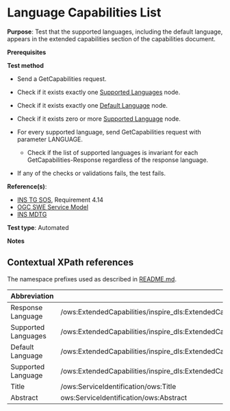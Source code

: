 # Language Capabilities List

**Purpose**: Test that the supported languages, including the default language, appears in the extended capabilities section of the capabilities document.

**Prerequisites**

**Test method**

* Send a GetCapabilities request.

* Check if it exists exactly one [Supported Languages](#supportedLanguages) node.

* Check if it exists exactly one [Default Language](#defaultLanguage) node.

* Check if it exists zero or more [Supported Language](#supportedLanguage) node.

* For every supported language, send GetCapabilities request with parameter LANGUAGE.

  * Check if the list of supported languages is invariant for each GetCapabilities-Response regardless of the response language.

* If any of the checks or validations fails, the test fails.

**Reference(s)**:

* [INS TG SOS](http://inspire.ec.europa.eu/id/document/tg/download-sos/1.0), Requirement 4.14
* [OGC SWE Service Model](http://portal.opengeospatial.org/files/?artifact_id=38476)
* [INS MDTG](http://inspire.ec.europa.eu/documents/Metadata/MD_IR_and_ISO_20131029.pdf)

**Test type**: Automated

**Notes**


## Contextual XPath references

The namespace prefixes used as described in [README.md](http://inspire.ec.europa.eu/id/ats/download-service/sos-tg-1.0/sos-pre-defined/README#namespaces).

| Abbreviation                                               |  XPath expression |
| ---------------------------------------------------------- | ------------------------------------------------------------------------- |
| Response Language <a name="responseLanguage"></a> | /ows:ExtendedCapabilities/inspire_dls:ExtendedCapabilities/inspire_common:ResponseLanguage/inspire_common:Language |
| Supported Languages <a name="supportedLanguages"></a> | /ows:ExtendedCapabilities/inspire_dls:ExtendedCapabilities/inspire_common:SupportedLanguages |
| Default Language <a name="defaultLanguage"></a> | /ows:ExtendedCapabilities/inspire_dls:ExtendedCapabilities/inspire_common:SupportedLanguages/inspire_common:DefaultLanguage/inspire_common:Language |
| Supported Language <a name="supportedLanguage"></a> | /ows:ExtendedCapabilities/inspire_dls:ExtendedCapabilities/inspire_common:SupportedLanguages/inspire_common:SupportedLanguage/inspire_common:Language |
| Title <a name="title"></a> | /ows:ServiceIdentification/ows:Title |
| Abstract <a name="abstract"></a> | ows:ServiceIdentification/ows:Abstract |